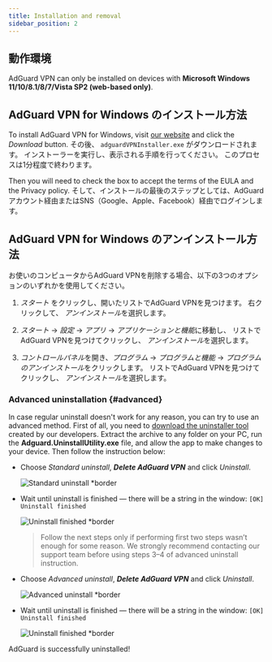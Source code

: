 ```yaml
---
title: Installation and removal
sidebar_position: 2
---
```


## 動作環境

AdGuard VPN can only be installed on devices with **Microsoft Windows 11/10/8.1/8/7/Vista SP2 (web-based only)**.

## AdGuard VPN for Windows のインストール方法

To install AdGuard VPN for Windows, visit [our website](https://adguard-vpn.com/welcome.html) and click the *Download* button. その後、 `adguardVPNInstaller.exe` がダウンロードされます。 インストーラーを実行し、表示される手順を行ってください。 このプロセスは1分程度で終わります。

Then you will need to check the box to accept the terms of the EULA and the Privacy policy. そして、インストールの最後のステップとしては、AdGuardアカウント経由またはSNS（Google、Apple、Facebook）経由でログインします。

## AdGuard VPN for Windows のアンインストール方法

お使いのコンピュータからAdGuard VPNを削除する場合、以下の3つのオプションのいずれかを使用してください。

1. *スタート* をクリックし、開いたリストでAdGuard VPNを見つけます。 右クリックして、 *アンインストール*を選択します。

2. *スタート* → *設定* → *アプリ* → *アプリケーションと機能*に移動し、 リストでAdGuard VPNを見つけてクリックし、 *アンインストール*を選択します。

3. *コントロールパネル*を開き、*プログラム* → *プログラムと機能* → *プログラムのアンインストール*をクリックします。 リストでAdGuard VPNを見つけてクリックし、 *アンインストール*を選択します。

### Advanced uninstallation {#advanced}

In case regular uninstall doesn't work for any reason, you can try to use an advanced method. First of all, you need to [download the uninstaller tool](https://cdn.adtidy.org/distr/windows/Uninstall_Utility.zip) created by our developers. Extract the archive to any folder on your PC, run the **Adguard.UninstallUtility.exe** file, and allow the app to make changes to your device. Then follow the instruction below:

- Choose *Standard uninstall*, ***Delete AdGuard VPN*** and click *Uninstall*.

    ![Standard uninstall *border](https://cdn.adguardvpn.com/content/kb/vpn/windows/standard_uninstall.png)

- Wait until uninstall is finished — there will be a string in the window: `[OK] Uninstall finished`

    ![Uninstall finished *border](https://cdn.adguardvpn.com/content/kb/vpn/windows/standard_uninstall_2.png)

    > Follow the next steps only if performing first two steps wasn’t enough for some reason. We strongly recommend contacting our support team before using steps 3–4 of advanced uninstall instruction.

- Choose *Advanced uninstall*, ***Delete AdGuard VPN*** and click *Uninstall*.

    ![Advanced uninstall *border](https://cdn.adguardvpn.com/content/kb/vpn/windows/advanced_uninstall.png)

- Wait until uninstall is finished — there will be a string in the window: `[OK] Uninstall finished`

    ![Uninstall finished *border](https://cdn.adguardvpn.com/content/kb/vpn/windows/advanced_uninstall_2.png)

AdGuard is successfully uninstalled!
